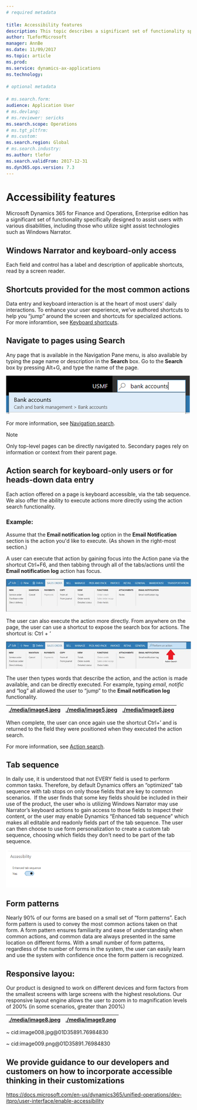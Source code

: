 ```yaml
---
# required metadata

title: Accessibility features
description: This topic describes a significant set of functionality specifically designed to assist users with various disabilities, including those who utilize sight assist technologies such as Windows Narrator.
author: TLeforMicrosoft
manager: AnnBe
ms.date: 11/09/2017
ms.topic: article
ms.prod: 
ms.service: dynamics-ax-applications
ms.technology: 

# optional metadata

# ms.search.form:  
audience: Application User
# ms.devlang: 
# ms.reviewer: sericks
ms.search.scope: Operations
# ms.tgt_pltfrm: 
# ms.custom: 
ms.search.region: Global
# ms.search.industry: 
ms.author: tlefor
ms.search.validFrom: 2017-12-31 
ms.dyn365.ops.version: 7.3
---
```


# Accessibility features

Microsoft Dynamics 365 for Finance and Operations, Enterprise edition has a significant set of functionality specifically designed to assist users with various disabilities, including those who utilize sight assist technologies such as Windows Narrator.

## Windows Narrator and keyboard-only access

Each field and control has a label and description of applicable shortcuts, read by a screen reader.

## Shortcuts provided for the most common actions

Data entry and keyboard interaction is at the heart of most users' daily interactions. To enhance your user experience, we’ve authored shortcuts to help you “jump” around the screen and shortcuts for specialized actions. For more inforamtion, see [Keyboard shortcuts](shortcut-keys.md).

## Navigate to pages using Search

Any page that is available in the Navigation Pane menu, is also available by typing the page name or description in the **Search** box. Go to the **Search** box by pressing Alt+G, and type the name of the page.

![cid:image001.png\@01D35891.76984830](media/6d08b0be32808221023e2aa92d69fd70.png)

For more information, see [Navigation search](navigation-search.md).

> [!Note]
> Only top-level pages can be directly navigated to. Secondary pages rely on information or context from their parent page.

## Action search for keyboard-only users or for heads-down data entry

Each action offered on a page is keyboard accessible, via the tab sequence. We also offer the ability to execute actions more directly using the action search functionality.

### Example:

Assume that the **Email notification log** option in the **Email Notification** section is the action you'd like to execute. (As shown in the right-most section.)

A user can execute that action by gaining focus into the Action pane via the shortcut Ctrl+F6, and then tabbing through all of the tabs/actions until the **Email notification log** action has focus.

![cid:image002.jpg\@01D35891.76984830](media/f0d78399e7fafcd85ded1cd1e3d34f3c.jpg)

The user can also execute the action more directly. From anywhere on the page, the user can use a shortcut to expose the search box for actions. The shortcut is: Ctrl + ‘

![cid:image003.jpg\@01D35891.76984830](media/80f7e8c5ac412fdf2c8a12f7728f135a.jpg)

The user then types words that describe the action, and the action is made available, and can be directly executed. For example, typing *email*, *notific* and “log” all allowed the user to “jump” to the **Email notification log** functionality.

| [./media/image4.jpeg](./media/image4.jpeg) | [./media/image5.jpeg](./media/image5.jpeg) | [./media/image6.jpeg](./media/image6.jpeg) |
|--------------------------------------------|--------------------------------------------|--------------------------------------------|

When complete, the user can once again use the shortcut Ctrl+’ and is returned to the field they were positioned when they executed the action search.

For more information, see [Action search](action-search.md).

## Tab sequence

In daily use, it is understood that not EVERY field is used to perform common tasks. Therefore, by default Dynamics offers an “optimized” tab sequence with tab stops on only those fields that are key to common scenarios.  If the user finds that some key fields should be included in their use of the product, the user who is utilizing Windows Narrator may use Narrator’s keyboard actions to gain access to those fields to inspect their content, or the user may enable Dynamics “Enhanced tab sequence” which makes all editable and readonly fields part of the tab sequence. The user can then choose to use form personalization to create a custom tab sequence, choosing which fields they don’t need to be part of the tab sequence.

![cid:image005.png\@01D357AF.09B33870](media/8c0f12bbb3f26032997ef0ba95d89b6a.png)

## Form patterns

Nearly 90% of our forms are based on a small set of “form patterns”. Each form pattern is used to convey the most common actions taken on that form. A form pattern ensures familiarity and ease of understanding when common actions, and common data are always presented in the same location on different forms. With a small number of form patterns, regardless of the number of forms in the system, the user can easily learn and use the system with confidence once the form pattern is recognized.

## Responsive layou:

Our product is designed to work on different devices and form factors from the smallest screens with large screens with the highest resolutions. Our responsive layout engine allows the user to zoom in to magnification levels of 200% (in some scenarios, greater than 200%)

| [./media/image8.jpeg](./media/image8.jpeg) | [./media/image9.png](./media/image9.png) |
|--------------------------------------------|------------------------------------------|


~   cid:image008.jpg\@01D35891.76984830

~   cid:image009.png\@01D35891.76984830

## We provide guidance to our developers and customers on how to incorporate accessible thinking in their customizations

<https://docs.microsoft.com/en-us/dynamics365/unified-operations/dev-itpro/user-interface/enable-accessibility>
